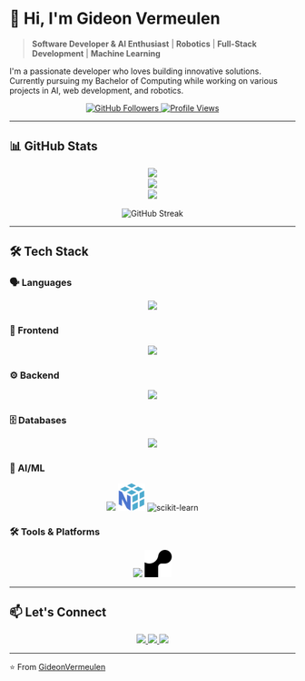 # 👋 Hi, I'm Gideon Vermeulen

> **Software Developer & AI Enthusiast** | **Robotics** | **Full-Stack Development** | **Machine Learning**

I'm a passionate developer who loves building innovative solutions. Currently pursuing my Bachelor of Computing while working on various projects in AI, web development, and robotics.

<p align="center">
  <a href="https://github.com/GideonVermeulen">
    <img src="https://img.shields.io/github/followers/GideonVermeulen?style=for-the-badge&logo=github&color=blueviolet&labelColor=000000" alt="GitHub Followers"/>
  </a>
  <a href="https://github.com/GideonVermeulen">
    <img src="https://komarev.com/ghpvc/?username=GideonVermeulen&style=for-the-badge&color=blueviolet&labelColor=000000" alt="Profile Views"/>
  </a>
</p>

---

## 📊 GitHub Stats

<p align="center">
  <img src="https://github-readme-stats.vercel.app/api?username=GideonVermeulen&show_icons=true&theme=nightowl&hide_title=true&count_private=true&bg_color=000000&title_color=7cebf5&text_color=ffffff&icon_color=7cebf5&border_color=7cebf5" />
  <br>
  <img src="https://github-readme-streak-stats.herokuapp.com/?user=GideonVermeulen&theme=nightowl&background=000000&border=7cebf5&stroke=7cebf5&ring=7cebf5&fire=7cebf5&currStreakLabel=7cebf5" />
  <br>
  <img src="https://github-readme-stats.vercel.app/api/top-langs/?username=GideonVermeulen&layout=compact&theme=nightowl&bg_color=000000&title_color=7cebf5&text_color=ffffff&border_color=7cebf5&langs_count=8" />
</p>
<div align="center">

  ![GitHub Streak](https://streak-stats.demolab.com?user=Artixowo&theme=radical&date_format=j%20M%5B%20Y%5D)

</div>

---

## 🛠️ Tech Stack

### 🗣️ Languages
<p align="center">
  <img src="https://skillicons.dev/icons?i=js,ts,python,java,cs,cpp,postgres" />
</p>

### 🎨 Frontend
<p align="center">
  <img src="https://skillicons.dev/icons?i=react,vite,tailwind,html,css" />
</p>

### ⚙️ Backend
<p align="center">
  <img src="https://skillicons.dev/icons?i=nodejs,express,flask" />
</p>

### 🗄️ Databases
<p align="center">
  <img src="https://skillicons.dev/icons?i=mongodb,redis,postgresql,mysql,sqlite" />
</p>

### 🤖 AI/ML
<p align="center">
  <img src="https://skillicons.dev/icons?i=tensorflow,opencv" />
  <img src="https://raw.githubusercontent.com/devicons/devicon/master/icons/numpy/numpy-original.svg" width="48" height="48" alt="NumPy"/>
  <img src="https://upload.wikimedia.org/wikipedia/commons/0/05/Scikit_learn_logo_small.svg" width="48" height="48" alt="scikit-learn"/>
</p>

### 🛠️ Tools & Platforms
<p align="center">
  <img src="https://skillicons.dev/icons?i=docker,git,arduino,postman,vscode" />
  <img src="https://raw.githubusercontent.com/simple-icons/simple-icons/develop/icons/render.svg" width="48" height="48" alt="Render"/>
</p>

---

## 📫 Let's Connect

<p align="center">
  <a href="mailto:gideonnicovermeulebn@gmail.com">
    <img src="https://img.shields.io/badge/Email-gideonnicovermeulebn@gmail.com-EA4335?style=for-the-badge&logo=gmail&logoColor=white"/>
  </a>
  <a href="https://gideonvermeulen.github.io/CV_Website">
    <img src="https://img.shields.io/badge/Portfolio-gideonvermeulen.github.io-4285F4?style=for-the-badge&logo=google-chrome&logoColor=white"/>
  </a>
  <a href="https://github.com/GideonVermeulen">
    <img src="https://img.shields.io/badge/GitHub-GideonVermeulen-181717?style=for-the-badge&logo=github&logoColor=white"/>
  </a>
</p>

---

⭐️ From [GideonVermeulen](https://github.com/GideonVermeulen)
